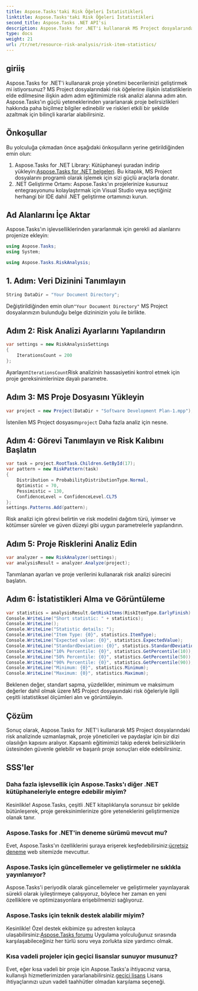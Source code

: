 ```yaml
---
title: Aspose.Tasks'taki Risk Öğeleri İstatistikleri
linktitle: Aspose.Tasks'taki Risk Öğeleri İstatistikleri
second_title: Aspose.Tasks .NET API'si
description: Aspose.Tasks for .NET'i kullanarak MS Project dosyalarındaki risk analizinin gücünü ortaya çıkarın. İçgörüler elde edin, belirsizlikleri azaltın ve proje başarısını zahmetsizce artırın.
type: docs
weight: 21
url: /tr/net/resource-risk-analysis/risk-item-statistics/
---
```

## giriiş
Aspose.Tasks for .NET'i kullanarak proje yönetimi becerilerinizi geliştirmek mi istiyorsunuz? MS Project dosyalarındaki risk öğelerine ilişkin istatistiklerin elde edilmesine ilişkin adım adım eğitimimizle risk analizi alanına adım atın. Aspose.Tasks'ın güçlü yeteneklerinden yararlanarak proje belirsizlikleri hakkında paha biçilmez bilgiler edinebilir ve riskleri etkili bir şekilde azaltmak için bilinçli kararlar alabilirsiniz.
## Önkoşullar
Bu yolculuğa çıkmadan önce aşağıdaki önkoşulların yerine getirildiğinden emin olun:
1.  Aspose.Tasks for .NET Library: Kütüphaneyi şuradan indirip yükleyin:[Aspose.Tasks for .NET belgeleri](https://reference.aspose.com/tasks/net/). Bu kitaplık, MS Project dosyalarını programlı olarak işlemek için sizi güçlü araçlarla donatır.
2. .NET Geliştirme Ortamı: Aspose.Tasks'ın projelerinize kusursuz entegrasyonunu kolaylaştırmak için Visual Studio veya seçtiğiniz herhangi bir IDE dahil .NET geliştirme ortamınızı kurun.

## Ad Alanlarını İçe Aktar
Aspose.Tasks'ın işlevselliklerinden yararlanmak için gerekli ad alanlarını projenize ekleyin:
```csharp
using Aspose.Tasks;
using System;

using Aspose.Tasks.RiskAnalysis;
```

## 1. Adım: Veri Dizinini Tanımlayın
```csharp
String DataDir = "Your Document Directory";
```
 Değiştirildiğinden emin olun`"Your Document Directory"` MS Project dosyalarınızın bulunduğu belge dizininizin yolu ile birlikte.
## Adım 2: Risk Analizi Ayarlarını Yapılandırın
```csharp
var settings = new RiskAnalysisSettings
{
    IterationsCount = 200
};
```
 Ayarlayın`IterationsCount`Risk analizinin hassasiyetini kontrol etmek için proje gereksinimlerinize dayalı parametre.
## Adım 3: MS Proje Dosyasını Yükleyin
```csharp
var project = new Project(DataDir + "Software Development Plan-1.mpp");
```
 İstenilen MS Project dosyasını`project` Daha fazla analiz için nesne.
## Adım 4: Görevi Tanımlayın ve Risk Kalıbını Başlatın
```csharp
var task = project.RootTask.Children.GetById(17);
var pattern = new RiskPattern(task)
{
    Distribution = ProbabilityDistributionType.Normal,
    Optimistic = 70,
    Pessimistic = 130,
    ConfidenceLevel = ConfidenceLevel.CL75
};
settings.Patterns.Add(pattern);
```
Risk analizi için görevi belirtin ve risk modelini dağıtım türü, iyimser ve kötümser süreler ve güven düzeyi gibi uygun parametrelerle yapılandırın.
## Adım 5: Proje Risklerini Analiz Edin
```csharp
var analyzer = new RiskAnalyzer(settings);
var analysisResult = analyzer.Analyze(project);
```
Tanımlanan ayarları ve proje verilerini kullanarak risk analizi sürecini başlatın.
## Adım 6: İstatistikleri Alma ve Görüntüleme
```csharp
var statistics = analysisResult.GetRiskItems(RiskItemType.EarlyFinish).Get(project.RootTask);
Console.WriteLine("Short statistic: " + statistics);
Console.WriteLine();
Console.WriteLine("Statistic details: ");
Console.WriteLine("Item Type: {0}", statistics.ItemType);
Console.WriteLine("Expected value: {0}", statistics.ExpectedValue);
Console.WriteLine("StandardDeviation: {0}", statistics.StandardDeviation);
Console.WriteLine("10% Percentile: {0}", statistics.GetPercentile(10));
Console.WriteLine("50% Percentile: {0}", statistics.GetPercentile(50));
Console.WriteLine("90% Percentile: {0}", statistics.GetPercentile(90));
Console.WriteLine("Minimum: {0}", statistics.Minimum);
Console.WriteLine("Maximum: {0}", statistics.Maximum);
```
Beklenen değer, standart sapma, yüzdelikler, minimum ve maksimum değerler dahil olmak üzere MS Project dosyasındaki risk öğeleriyle ilgili çeşitli istatistiksel ölçümleri alın ve görüntüleyin.

## Çözüm
Sonuç olarak, Aspose.Tasks for .NET'i kullanarak MS Project dosyalarındaki risk analizinde uzmanlaşmak, proje yöneticileri ve paydaşlar için bir dizi olasılığın kapısını aralıyor. Kapsamlı eğitimimizi takip ederek belirsizliklerin üstesinden güvenle gelebilir ve başarılı proje sonuçları elde edebilirsiniz.
## SSS'ler
### Daha fazla işlevsellik için Aspose.Tasks'ı diğer .NET kütüphaneleriyle entegre edebilir miyim?
Kesinlikle! Aspose.Tasks, çeşitli .NET kitaplıklarıyla sorunsuz bir şekilde bütünleşerek, proje gereksinimlerinize göre yeteneklerini geliştirmenize olanak tanır.
### Aspose.Tasks for .NET'in deneme sürümü mevcut mu?
 Evet, Aspose.Tasks'ın özelliklerini şuraya erişerek keşfedebilirsiniz:[ücretsiz deneme](https://releases.aspose.com/) web sitemizde mevcuttur.
### Aspose.Tasks için güncellemeler ve geliştirmeler ne sıklıkla yayınlanıyor?
Aspose.Tasks'i periyodik olarak güncellemeler ve geliştirmeler yayınlayarak sürekli olarak iyileştirmeye çalışıyoruz, böylece her zaman en yeni özelliklere ve optimizasyonlara erişebilmenizi sağlıyoruz.
### Aspose.Tasks için teknik destek alabilir miyim?
Kesinlikle! Özel destek ekibimize şu adresten kolayca ulaşabilirsiniz:[Aspose.Tasks forumu](https://forum.aspose.com/c/tasks/15) Uygulama yolculuğunuz sırasında karşılaşabileceğiniz her türlü soru veya zorlukta size yardımcı olmak.
### Kısa vadeli projeler için geçici lisanslar sunuyor musunuz?
 Evet, eğer kısa vadeli bir proje için Aspose.Tasks'a ihtiyacınız varsa, kullanışlı hizmetlerimizden yararlanabilirsiniz.[geçici lisans](https://purchase.aspose.com/temporary-license/) Lisans ihtiyaçlarınızı uzun vadeli taahhütler olmadan karşılama seçeneği.